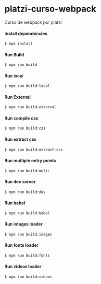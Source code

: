 # platzi-curso-webpack
Curso de webpack por platzi

#### Install dependencies
```sh
$ npm install
```

#### Run Build
```sh
$ npm run build
```

#### Run local
```sh
$ npm run build:local
```

#### Run External
```sh
$ npm run build:external
```

#### Run compile css
```sh
$ npm run build:css
```

#### Run extract css
```sh
$ npm run build:extract:css
```

#### Run multiple entry points
```sh
$ npm run build:multi
```

#### Run dev server
```sh
$ npm run build:dev
```

#### Run babel
```sh
$ npm run build:babel
```

#### Run images loader
```sh
$ npm run build:images
```

#### Run fonts loader
```sh
$ npm run build:fonts
```

#### Run videos loader
```sh
$ npm run build:videos
```
